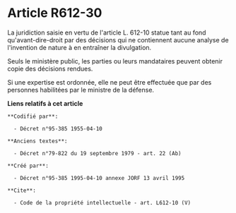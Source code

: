 # Article R612-30

La juridiction saisie en vertu de l'article L. 612-10 statue tant au fond qu'avant-dire-droit par des décisions qui ne
contiennent aucune analyse de l'invention de nature à en entraîner la divulgation. 

Seuls le ministère public, les parties ou leurs mandataires peuvent obtenir copie des décisions rendues. 

Si une expertise est ordonnée, elle ne peut être effectuée que par des personnes habilitées par le ministre de la défense.

**Liens relatifs à cet article**

	**Codifié par**:

	  - Décret n°95-385 1955-04-10

	**Anciens textes**:

	  - Décret n°79-822 du 19 septembre 1979 - art. 22 (Ab)

	**Créé par**:

	  - Décret n°95-385 1995-04-10 annexe JORF 13 avril 1995

	**Cite**:

	  - Code de la propriété intellectuelle - art. L612-10 (V)

